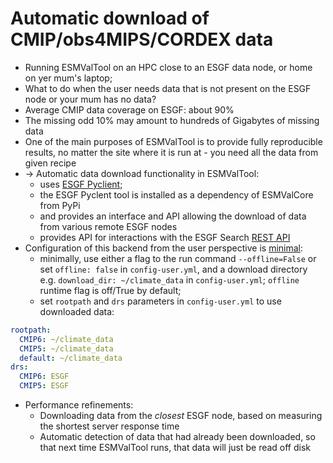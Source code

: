 # Automatic download of CMIP/obs4MIPS/CORDEX data

- Running ESMValTool on an HPC close to an ESGF data node, or home on yer mum's laptop;
- What to do when the user needs data that is not present on the ESGF node or your mum has no data? 
- Average CMIP data coverage on ESGF: about 90% 
- The missing odd 10% may amount to hundreds of Gigabytes of missing data
- One of the main purposes of ESMValTool is to provide fully reproducible results, no matter the site where it is run at - you need all the data from given recipe
- -> Automatic data download functionality in ESMValTool:
  - uses [ESGF Pyclient](https://esgf-pyclient.readthedocs.io/en/latest/);
  - the ESGF Pyclent tool is installed as a dependency of ESMValCore from PyPi
  - and provides an interface and API allowing the download of data from various remote ESGF nodes
  - provides API for interactions with the ESGF Search [REST API](https://github.com/ESGF/esgf.github.io/wiki/ESGF_Search_REST_API)
- Configuration of this backend from the user perspective is [minimal](https://docs.esmvaltool.org/projects/esmvalcore/en/latest/quickstart/configure.html#config-esgf):
  - minimally, use either a flag to the run command `--offline=False` or set `offline: false` in `config-user.yml`, and a download directory e.g. `download_dir: ~/climate_data` in `config-user.yml`; `offline` runtime flag is off/True by default;
  - set `rootpath` and `drs` parameters in `config-user.yml` to use downloaded data:
```yaml
rootpath:
  CMIP6: ~/climate_data
  CMIP5: ~/climate_data
  default: ~/climate_data
drs:
  CMIP6: ESGF
  CMIP5: ESGF
```
- Performance refinements:
  - Downloading data from the *closest* ESGF node, based on measuring the shortest server response time
  - Automatic detection of data that had already been downloaded, so that next time ESMValTool runs, that data will just be read off disk
